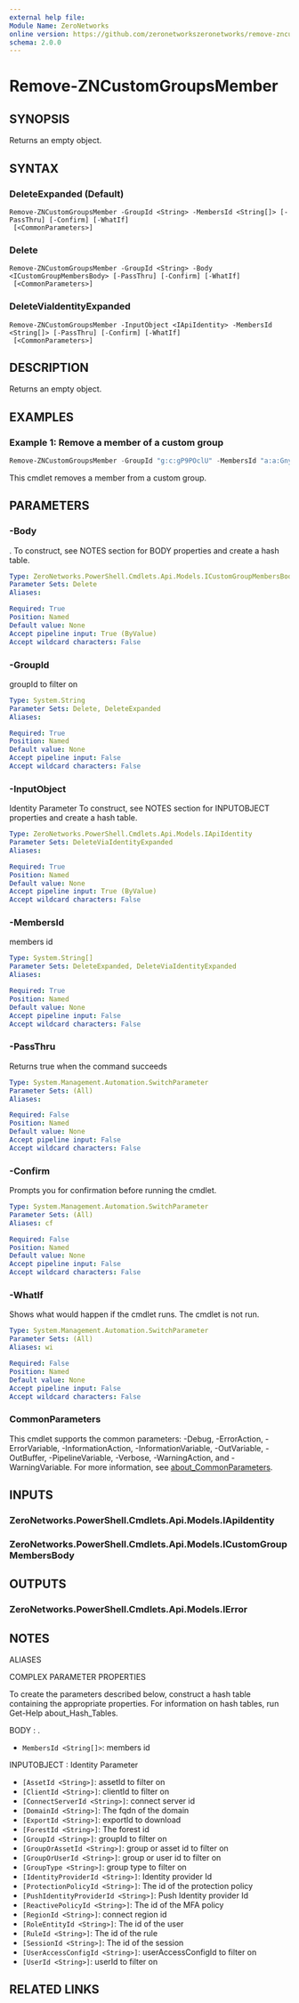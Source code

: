 ```yaml
---
external help file:
Module Name: ZeroNetworks
online version: https://github.com/zeronetworkszeronetworks/remove-zncustomgroupsmember
schema: 2.0.0
---
```


# Remove-ZNCustomGroupsMember

## SYNOPSIS
Returns an empty object.

## SYNTAX

### DeleteExpanded (Default)
```
Remove-ZNCustomGroupsMember -GroupId <String> -MembersId <String[]> [-PassThru] [-Confirm] [-WhatIf]
 [<CommonParameters>]
```

### Delete
```
Remove-ZNCustomGroupsMember -GroupId <String> -Body <ICustomGroupMembersBody> [-PassThru] [-Confirm] [-WhatIf]
 [<CommonParameters>]
```

### DeleteViaIdentityExpanded
```
Remove-ZNCustomGroupsMember -InputObject <IApiIdentity> -MembersId <String[]> [-PassThru] [-Confirm] [-WhatIf]
 [<CommonParameters>]
```

## DESCRIPTION
Returns an empty object.

## EXAMPLES

### Example 1: Remove a member of a custom group
```powershell
Remove-ZNCustomGroupsMember -GroupId "g:c:gP9POclU" -MembersId "a:a:GnyWAsYs"

```

This cmdlet removes a member from a custom group.

## PARAMETERS

### -Body
.
To construct, see NOTES section for BODY properties and create a hash table.

```yaml
Type: ZeroNetworks.PowerShell.Cmdlets.Api.Models.ICustomGroupMembersBody
Parameter Sets: Delete
Aliases:

Required: True
Position: Named
Default value: None
Accept pipeline input: True (ByValue)
Accept wildcard characters: False
```

### -GroupId
groupId to filter on

```yaml
Type: System.String
Parameter Sets: Delete, DeleteExpanded
Aliases:

Required: True
Position: Named
Default value: None
Accept pipeline input: False
Accept wildcard characters: False
```

### -InputObject
Identity Parameter
To construct, see NOTES section for INPUTOBJECT properties and create a hash table.

```yaml
Type: ZeroNetworks.PowerShell.Cmdlets.Api.Models.IApiIdentity
Parameter Sets: DeleteViaIdentityExpanded
Aliases:

Required: True
Position: Named
Default value: None
Accept pipeline input: True (ByValue)
Accept wildcard characters: False
```

### -MembersId
members id

```yaml
Type: System.String[]
Parameter Sets: DeleteExpanded, DeleteViaIdentityExpanded
Aliases:

Required: True
Position: Named
Default value: None
Accept pipeline input: False
Accept wildcard characters: False
```

### -PassThru
Returns true when the command succeeds

```yaml
Type: System.Management.Automation.SwitchParameter
Parameter Sets: (All)
Aliases:

Required: False
Position: Named
Default value: None
Accept pipeline input: False
Accept wildcard characters: False
```

### -Confirm
Prompts you for confirmation before running the cmdlet.

```yaml
Type: System.Management.Automation.SwitchParameter
Parameter Sets: (All)
Aliases: cf

Required: False
Position: Named
Default value: None
Accept pipeline input: False
Accept wildcard characters: False
```

### -WhatIf
Shows what would happen if the cmdlet runs.
The cmdlet is not run.

```yaml
Type: System.Management.Automation.SwitchParameter
Parameter Sets: (All)
Aliases: wi

Required: False
Position: Named
Default value: None
Accept pipeline input: False
Accept wildcard characters: False
```

### CommonParameters
This cmdlet supports the common parameters: -Debug, -ErrorAction, -ErrorVariable, -InformationAction, -InformationVariable, -OutVariable, -OutBuffer, -PipelineVariable, -Verbose, -WarningAction, and -WarningVariable. For more information, see [about_CommonParameters](http://go.microsoft.com/fwlink/?LinkID=113216).

## INPUTS

### ZeroNetworks.PowerShell.Cmdlets.Api.Models.IApiIdentity

### ZeroNetworks.PowerShell.Cmdlets.Api.Models.ICustomGroupMembersBody

## OUTPUTS

### ZeroNetworks.PowerShell.Cmdlets.Api.Models.IError

## NOTES

ALIASES

COMPLEX PARAMETER PROPERTIES

To create the parameters described below, construct a hash table containing the appropriate properties. For information on hash tables, run Get-Help about_Hash_Tables.


BODY <ICustomGroupMembersBody>: .
  - `MembersId <String[]>`: members id

INPUTOBJECT <IApiIdentity>: Identity Parameter
  - `[AssetId <String>]`: assetId to filter on
  - `[ClientId <String>]`: clientId to filter on
  - `[ConnectServerId <String>]`: connect server id
  - `[DomainId <String>]`: The fqdn of the domain
  - `[ExportId <String>]`: exportId to download
  - `[ForestId <String>]`: The forest id
  - `[GroupId <String>]`: groupId to filter on
  - `[GroupOrAssetId <String>]`: group or asset id to filter on
  - `[GroupOrUserId <String>]`: group or user id to filter on
  - `[GroupType <String>]`: group type to filter on
  - `[IdentityProviderId <String>]`: Identity provider Id
  - `[ProtectionPolicyId <String>]`: The id of the protection policy
  - `[PushIdentityProviderId <String>]`: Push Identity provider Id
  - `[ReactivePolicyId <String>]`: The id of the MFA policy
  - `[RegionId <String>]`: connect region id
  - `[RoleEntityId <String>]`: The id of the user
  - `[RuleId <String>]`: The id of the rule
  - `[SessionId <String>]`: The id of the session
  - `[UserAccessConfigId <String>]`: userAccessConfigId to filter on
  - `[UserId <String>]`: userId to filter on

## RELATED LINKS

